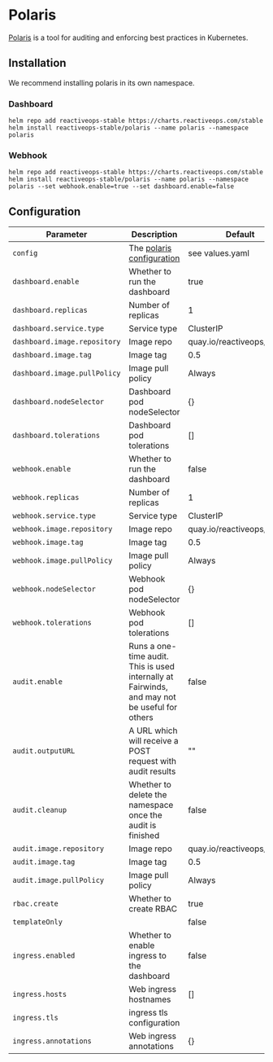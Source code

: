# Polaris

[Polaris](https://github.com/reactiveops/polaris)
is a tool for auditing and enforcing best practices in Kubernetes.

## Installation
We recommend installing polaris in its own namespace.

### Dashboard
```
helm repo add reactiveops-stable https://charts.reactiveops.com/stable
helm install reactiveops-stable/polaris --name polaris --namespace polaris
```

### Webhook
```
helm repo add reactiveops-stable https://charts.reactiveops.com/stable
helm install reactiveops-stable/polaris --name polaris --namespace polaris --set webhook.enable=true --set dashboard.enable=false
```


## Configuration
Parameter | Description | Default
--------- | ----------- | -------
`config`  | The [polaris configuration](https://github.com/reactiveops/polaris#configuration) | see values.yaml
`dashboard.enable` | Whether to run the dashboard | true
`dashboard.replicas` | Number of replicas | 1
`dashboard.service.type` | Service type | ClusterIP
`dashboard.image.repository` | Image repo | quay.io/reactiveops/polaris
`dashboard.image.tag` | Image tag | 0.5
`dashboard.image.pullPolicy` | Image pull policy | Always
`dashboard.nodeSelector` | Dashboard pod nodeSelector | {}
`dashboard.tolerations` | Dashboard pod tolerations | []
`webhook.enable` | Whether to run the dashboard | false
`webhook.replicas` | Number of replicas | 1
`webhook.service.type` | Service type | ClusterIP
`webhook.image.repository` | Image repo | quay.io/reactiveops/polaris
`webhook.image.tag` | Image tag | 0.5
`webhook.image.pullPolicy` | Image pull policy | Always
`webhook.nodeSelector` | Webhook pod nodeSelector | {}
`webhook.tolerations` | Webhook pod tolerations | []
`audit.enable` | Runs a one-time audit. This is used internally at Fairwinds, and may not be useful for others | false
`audit.outputURL` | A URL which will receive a POST request with audit results | ""
`audit.cleanup` | Whether to delete the namespace once the audit is finished | false
`audit.image.repository` | Image repo | quay.io/reactiveops/polaris
`audit.image.tag` | Image tag | 0.5
`audit.image.pullPolicy` | Image pull policy | Always
`rbac.create` | Whether to create RBAC | true
`templateOnly` | | false
`ingress.enabled` | Whether to enable ingress to the dashboard | false
`ingress.hosts` | Web ingress hostnames | []
`ingress.tls` | ingress tls configuration |
`ingress.annotations` | Web ingress annotations | {}
